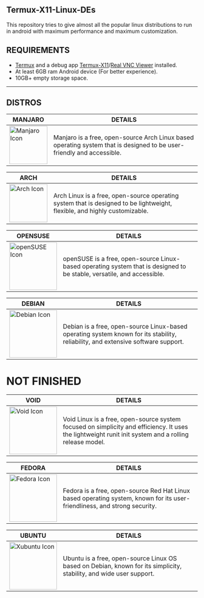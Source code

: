## Termux-X11-Linux-DEs
This repository tries to give almost all the popular linux distributions to run in android with maximum performance and maximum customization.

## REQUIREMENTS
* [Termux](https://github.com/termux/termux-app/releases) and a debug app [Termux-X11](https://github.com/termux/termux-x11/releases/tag/nightly)/[Real VNC Viewer](https://play.google.com/store/apps/details?id=com.realvnc.viewer.android&hl=en&referrer=utm_source%3Dgoogle%26utm_medium%3Dorganic%26utm_term%3Drealvnc+viewer&pcampaignid=APPU_1_soxJZ8HhIOHb4-EP7Zq-uAE&pli=1) installed.
* At least 6GB ram Android device (For better experience).
* 10GB+ empty storage space.
---
## DISTROS

| MANJARO | DETAILS |
|---------|---------|
| <a href="/manjaro/README.md"><img src="https://gitlab.manjaro.org/artwork/icon-themes/manjaro-icons/-/raw/master/green/128x128.png?ref_type=heads" alt="Manjaro Icon" width="100"></a> | Manjaro is a free, open-source Arch Linux based operating system that is designed to be user-friendly and accessible.

| ARCH | DETAILS |
|------|---------|
| <a href="/arch/README.md"><img src="https://avatars.githubusercontent.com/u/4673648?s=200&v=4" alt="Arch Icon" width="100"></a> | Arch Linux is a free, open-source operating system that is designed to be lightweight, flexible, and highly customizable.

| OPENSUSE | DETAILS |
|----------|---------|
| <a href="/opensuse/README.md"><img src="https://en.opensuse.org/images/c/cd/Button-colour.png" alt="openSUSE Icon" width="125"></a> | openSUSE is a free, open-source Linux-based operating system that is designed to be stable, versatile, and accessible.

| DEBIAN | DETAILS |
|--------|---------|
| <a href="/debian/README.md"><img src="https://www.debian.org/logos/openlogo-nd.svg" alt="Debian Icon" width="125"></a> | Debian is a free, open-source Linux-based operating system known for its stability, reliability, and extensive software support. 

# NOT FINISHED 

| VOID | DETAILS |
|------|---------|
| <a href="/void/README.md"><img src="https://voidlinux.org/assets/img/void_bg.png" alt="Void Icon" width="125"></a> | Void Linux is a free, open-source system focused on simplicity and efficiency. It uses the lightweight runit init system and a rolling release model.

| FEDORA | DETAILS |
|--------|---------|
| <a href="/fedora/README.md"><img src="https://gitlab.com/uploads/-/system/project/avatar/37860711/fedora-icon.png" alt="Fedora Icon" width="125"></a> | Fedora is a free, open-source Red Hat Linux based operating system, known for its user-friendliness, and strong security.

| UBUNTU | DETAILS |
|--------|---------|
| <a href="/ubuntu/README.md"><img src="https://avatars.githubusercontent.com/u/4604537?s=200&v=4" alt="Xubuntu Icon" width="125"></a> | Ubuntu is a free, open-source Linux OS based on Debian, known for its simplicity, stability, and wide user support.
